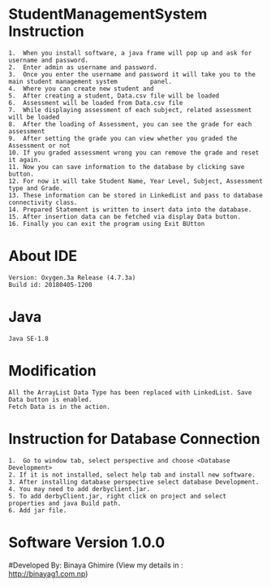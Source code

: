 # StudentManagementSystem Instruction 
	1.  When you install software, a java frame will pop up and ask for username and password.
	2.  Enter admin as username and password. 
	3.  Once you enter the username and password it will take you to the main student management system 		panel.
	4.  Where you can create new student and 
	5.  After creating a student, Data.csv file will be loaded
	6.  Assessment will be loaded from Data.csv file 
	7.  While displaying assessment of each subject, related assessment will be loaded
	8.  After the loading of Assessment, you can see the grade for each assessment 
	9.  After setting the grade you can view whether you graded the Assessment or not
	10. If you graded assessment wrong you can remove the grade and reset it again.
	11. Now you can save information to the database by clicking save button.
	12. For now it will take Student Name, Year Level, Subject, Assessment type and Grade.
	13. These information can be stored in LinkedList and pass to database connectivity class.
	14. Prepared Statement is written to insert data into the database.
	15. After insertion data can be fetched via display Data button.
	16. Finally you can exit the program using Exit BUtton 

# About IDE
    Version: Oxygen.3a Release (4.7.3a)
    Build id: 20180405-1200

# Java 
    Java SE-1.8 
    
# Modification 
    All the ArrayList Data Type has been replaced with LinkedList. Save Data button is enabled.
    Fetch Data is in the action. 
# Instruction for Database Connection
	1.	Go to window tab, select perspective and choose <Database Development>
	2. If it is not installed, select help tab and install new software. 
	3. After installing database perspective select database Development. 
	4. You may need to add derbyclient.jar.
	5. To add derbyClient.jar, right click on project and select properties and java Build path.
	6. Add jar file. 
    
# Software Version 1.0.0




#Developed By: Binaya Ghimire
	(View my details in : http://binayag1.com.np)
    